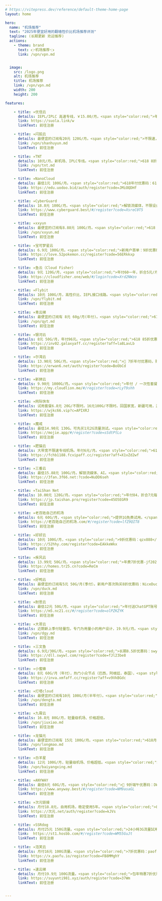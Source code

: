 ```yaml
---
# https://vitepress.dev/reference/default-theme-home-page
layout: home

hero:
  name: "机场推荐"
  text: "2025年便宜好用的翻墙性价比机场推荐评测"
  tagline: (长期更新 欢迎推荐)
  actions:
    - theme: brand
      text: 👉机场推荐👈
      link: /vpn/vpn.md


  image:
    src: /logo.png
    alt: 机场推荐
    title: 机场推荐
    link: /vpn/vpn.md
    width: 200
    height: 200

features:

    - title: ✈️优信云
      details: IEPL/IPLC 高速专线，￥15.00/月。<span style="color:red;">年付7折优惠码：618</span>
      link: https://suola.link/w
      linkText: 前往注册

    - title: ✈️闪狐云
      details: 最便宜的订阅有20元 120G/月。<span style="color:red;">不限速，不限设备数。618 8折优惠码：flashfox618</span>
      link: /vpn/shanhuyun.md
      linkText: 前往注册

    - title: ✈️TNT
      details: 10元/月。新机场、IPLC专线。<span style="color:red;">618 8折优惠码：Crazy618。</span>
      link: /vpn/tnt.md
      linkText: 前往注册

    - title: ✈️NanoCloud
      details: 最低1元 100G/月。<span style="color:red;">618年付优惠码：618SALE20，有效期:6月17日--6月27日。</span>
      link: https://edu.uodoo.bid/auth/register?code=JMiOQDHf
      linkText: 前往注册

    - title: ✈️CyberGuard
      details: 18.8元 100G/月。<span style="color:red;">解锁流媒体，不限设备数。</span>
      link: https://www.cyberguard.best/#/register?code=XsreC0T5
      linkText: 前往注册

    - title: ✈️xxyun
      details: 最便宜的订阅有8.88元 100G/月。<span style="color:red;">618 85折优惠码：xxyun618</span>
      link: /vpn/xxyun.md
      linkText: 前往注册

    - title: ✈️宝可梦星云
      details: 6.9元 100G/月。<span style="color:red;">新用户首单：9折优惠码：9999。</span>
      link: https://love.52pokemon.cc/register?code=56ERkkxp
      linkText: 前往注册

    - title: ✈️鱼云（Cloud Fisher）
      details: 9元 120G/月，<span style="color:red;">年付60一年，折合5元/月。</span>
      link: https://cloudfisher.one/web/#/login?code=Xrd2NWzo
      linkText: 前往注册

    - title: ✈️Flybit
      details: 10元 100G/月，高性价比、IEPL接口线路。<span style="color:red;">9折优惠码：flybit。</span>
      link: /vpn/flybit.md
      linkText: 前往注册

    - title: ✈️青云梯
      details: 最便宜的订阅有 8元 60g/月(年付)。<span style="color:red;">618 85折优惠码：wuyi85。截止6月30号</span>
      link: /vpn/qyt.md
      linkText: 前往注册

    - title: ✈️银河云
      details: 8元 50G/月，年付96元。<span style="color:red;">618 85折优惠码：wuyi85。截止6月30号</span>
      link: https://inv02.galaxyaff.cc/register?aff=la8LavLb
      linkText: 前往注册

    - title: ✈️尔湾云
      details: 13.90元 50G/月。<span style="color:red;">👏 7折年付优惠码，购买时请输入 ss12。</span>
      link: https://erwan6.net/auth/register?code=BoObCd
      linkText: 前往注册

    - title: ✈️新狮云
      details: 9.90元 1000G/月。<span style="color:red;">年付 / 一次性套餐限时五折，不限新老用户，每人限用一次。结账时输入优惠码🎫：2025618。活动时间：6月14日 – 6月18日</span>
      link: https://my.cloudlion.me/#/register?code=rLyT9shh
      linkText: 前往注册

    - title: ✈️网际快车
      details: 试用套餐6.8元 20G/不限时。16元100G/不限时。回国家宽，新疆可用，游戏专用节点，不限时流量，不限设备.<span style="color:red;">新用户体验劵：888888</span>
      link: https://wjkc66.vip?c=APIXRJ
      linkText: 前往注册

    - title: ✈️魔戒
      details: 最低14.90元 130G。可先买1元2G流量测试。<span style="color:red;">不限时套餐，流量用完再买。</span>
      link: https://mojie.app/#/register?code=sSdtPtLo
      linkText: 前往注册

    - title: ✈️肥猫云
      details: 大带宽不限速专线机场。年付6元/月。<span style="color:red;">618 8折优惠码：happy618。</span>
      link: https://fchb1188.fcvipaff.cc/register?aff=X1vZd2wf
      linkText: 前往注册

    - title: ✈️三番云
      details: 最低15.88元 100G/月。解锁流媒体、AI。<span style="color:red;">👑年费七折优惠码：3fan666。</span>
      link: https://3fan.3f66.net:?code=NuDD6seh
      linkText: 前往注册

    - title: ✈️TaiShan Net
      details: 10.00元 128G/月。<span style="color:red;">年付84，折合7元每月。</span>
      link: https://jp.taishan.pro/register?code=45O5EGR9
      linkText: 前往注册

    - title: ✈️老百姓自己的机场
      details: 6元 60G/月，<span style="color:red;">提供1G免费试用。</span>
      link: https://老百姓自己的机场.com/#/register?code=lfZ9QIT8
      linkText: 前往注册

    - title: ✈️好好云
      details: 10元 100G/月，<span style="color:red;">9折优惠码：qzx888</span>
      link: https://52hhy.com/register?code=EAkkeWkx
      linkText: 前往注册

    - title: ✈️疾风云
      details: 13.99元 50G/月。<span style="color:red;">年费7折优惠-jf2025:半年9折优惠-JF888。📅 活动截止日期：7月1日。</span>
      link: https://homes.tr25.cn?code=ReCm
      linkText: 前往注册

    - title: ✈️好鸭云
      details: 最便宜的订阅有5元 50G/月(季付）。新用户首次购买8折优惠码：NiceDuck。<span style="color:red;">端午75折优惠码：duck-75。</span>
      link: /vpn/duck.md
      linkText: 前往注册

    - title: ✈️耐思云
      details: 最低12元 50G/月，<span style="color:red;">年付送ChatGPT账号。</span>
      link: https://m5.nc21.cc/#/register?code=olPZKZYK
      linkText: 前往注册

    - title: ✈️大哥云
      details: 近期新上季付轻量包，专门为用量小的用户设计，19.9元/月。<span style="color:red;">8 折优惠码:dgy618，截止：6 月 25日</span>
      link: /vpn/dgy.md
      linkText: 前往注册

    - title: ✈️三文鱼
      details: 6.9元/30G/月。<span style="color:red;">长期8.5折优惠码：swywl85。</span>
      link: https://dll.swywl.com/register?code=fJl23be8
      linkText: 前往注册

    - title: ✈️小蜜蜂
      details: 8元 60G/月（年付），热门小众节点（巴西，阿根廷，泰国），<span style="color:red;">限时月付7折优惠码：xmfxmf7。</span>
      link: https://inva.xmfaff.cc/register?aff=v9VkBGdc
      linkText: 前往注册  

    - title: ✈️灯塔cloud
      details: 最便宜的订阅有10元 100G/月(半年付)。<span style="color:red;">85折优惠券:858585，时间截止 6月30号</span>
      link: /vpn/dengta.md
      linkText: 前往注册

    - title: ✈️九霄云
      details: 16.8元 80G/月，轻量级机场、价格超低。
      link: /vpn/jiuxiao.md
      linkText: 前往注册

    - title: ✈️龙猫元
      details: 最便宜的订阅有 15元 100G/月。<span style="color:red;">618月付85折优惠码：spring85。</span>
      link: /vpn/longmao.md
      linkText: 前往注册

    - title: ✈️白羊星
      details: 12元 100G/月，轻量级机场、价格超低。<span style="color:red;">💰 年付专享八折优惠码：byx168（仅限年付使用）🕓 **活动截止：**6月20日</span>
      link: /vpn/baiyangxing.md
      linkText: 前往注册

    - title: ✈️ANYWAY
      details: 最低6元 60G/月。<span style="color:red;">🎉 9折端午优惠码：DW90。</span>
      link: https://www.anyway.best/#/register?code=NM9asaGL
      linkText: 前往注册

    - title: ✈️次元链接
      details: 月付18.8元，自用机场，稳定使用5年。<span style="color:red;">8.8元试用一周。</span>
      link: https://次元.net/auth/register?code=kJVs
      linkText: 前往注册

    - title: ✈️SSRdog
      details: 月付25元 150G流量。<span style="color:red;">24小時3G流量試用丨滿意後購買</span>
      link:  https://st1.hosbb.com/#/register?code=WM55GuJt
      linkText: 前往注册

    - title: ✈️泡芙云
      details: 月付16元 100G流量。<span style="color:red;">7折优惠码：paofu2025 活动截止：2025年06月30日</span>
      link: https://x.paofu.io/register?code=FB8MMghY
      linkText: 前往注册      

    - title: ✈️速云梯
      details: 月付19.9元 100G流量。<span style="color:red;">包年特惠7折优惠代码：YYY11 结束时间2025.07.1</span>
      link: https://suyunti981.xyz/auth/register?code=37Wm
      linkText: 前往注册


---
```


<script setup>
import MFriends from './home/MFriends.vue'
</script>

<ClientOnly>
  <MFriends/>
</ClientOnly> 

